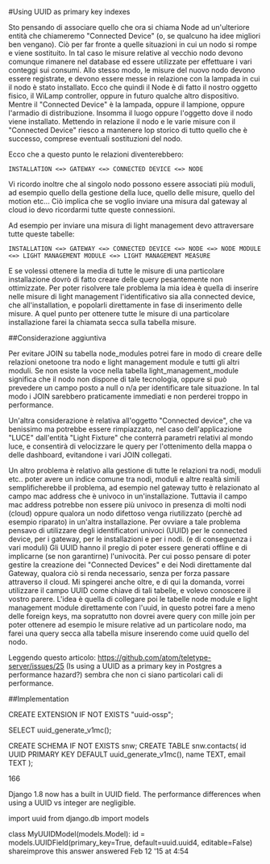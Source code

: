#Using UUID as primary key indexes

Sto pensando di associare quello che ora si chiama Node ad un'ulteriore entità che chiameremo "Connected Device" (o, se qualcuno ha idee migliori ben vengano).
Ciò per far fronte a quelle situazioni in cui un nodo si rompe e viene sostituito. In tal caso le misure relative al vecchio nodo devono comunque rimanere nel database ed essere utilizzate per effettuare i vari conteggi sui consumi.
Allo stesso modo, le misure del nuovo nodo devono essere registrate, e devono essere messe in relazione con la lampada in cui il nodo è stato installato.
Ecco che quindi il Node è di fatto il nostro oggetto fisico, il WiLamp controller, oppure in futuro qualche altro dispositivo. Mentre il "Connected Device" è la lampada, oppure il lampione, oppure l'armadio di distribuzione. Insomma il luogo oppure l'oggetto dove il nodo viene installato.
Mettendo in relazione il nodo e le varie misure con il "Connected Device" riesco a mantenere lop storico di tutto quello che è successo, comprese eventuali sostituzioni del nodo.

Ecco che a questo punto le relazioni diventerebbero:

	INSTALLATION <=> GATEWAY <=> CONNECTED DEVICE <=> NODE

Vi ricordo inoltre che al singolo nodo possono essere associati più moduli, ad esempio quello della gestione della luce, quello delle misure, quello del motion etc... 
Ciò implica che se voglio inviare una misura dal gateway al cloud io devo ricordarmi tutte queste connessioni.

Ad esempio per inviare una misura di light management devo attraversare tutte queste tabelle:

	INSTALLATION <=> GATEWAY <=> CONNECTED DEVICE <=> NODE <=> NODE MODULE <=> LIGHT MANAGEMENT MODULE <=> LIGHT MANAGEMENT MEASURE

E se volessi ottenere la media di tutte le misure di una particolare installazione dovrò di fatto creare delle query pesantemente non ottimizzate.
Per poter risolvere tale problema la mia idea è quella di inserire nelle misure di light management l'identificativo sia alla connected device, che all'installation, e popolarli direttamente in fase di inserimento delle misure.
A quel punto per ottenere tutte le misure di una particolare installazione farei la chiamata secca sulla tabella misure.



##Considerazione aggiuntiva

Per evitare JOIN su tabella node_modules potrei fare in modo di creare delle relazioni onetoone tra nodo e light management module e tutti gli altri moduli.
Se non esiste la voce nella tabella light_management_module significa che il nodo non dispone di tale tecnologia, oppure si può prevedere un campo posto a null o n/a per identificare tale situazione.
In tal modo i JOIN sarebbero praticamente immediati e non perderei troppo in performance.

Un'altra considerazione è relativa all'oggetto "Connected device", che va benissimo ma potrebbe essere rimpiazzato, nel caso dell'applicazione "LUCE" dall'entità "Light Fixture" che conterrà parametri relativi al mondo luce, e consentirà di velocizzare le query per l'ottenimento della mappa o delle dashboard, evitandone i vari JOIN collegati.





Un altro problema è relativo alla gestione di tutte le relazioni tra nodi, moduli etc..
poter avere un indice comune tra nodi, moduli e altre realtà simili semplificherebbe il problema, ad esempio nel gateway tutto è relazionato al campo mac address che è univoco in un'installazione.
Tuttavia il campo mac address potrebbe non essere più univoco in presenza di molti nodi (cloud) oppure qualora un nodo difettoso venga riutilizzato (perchè ad esempio riparato) in un'altra installazione.
Per ovviare a tale problema pensavo di utilizzare degli identificatori univoci (UUID) per le connected device, per i gateway, per le installazioni e per i nodi. (e di conseguenza i vari moduli)
Gli UUID hanno il pregio di poter essere generati offline e di implicarne (se non garantirne) l'univocità. Per cui posso pensare di poter gestire la creazione dei "Connected Devices" e dei Nodi direttamente dal Gateway, qualora ciò si renda necessario, senza per forza passare attraverso il cloud.
Mi spingerei anche oltre, e di qui la domanda, vorrei utilizzare il campo UUID come chiave di tali tabelle, e volevo conoscere il vostro parere.
L'idea è quella di collegare poi le tabelle node module e light management module direttamente con l'uuid, in questo potrei fare a meno delle foreign keys, ma sopratutto non dovrei avere query con mille join per poter ottenere ad esempio le misure relative ad un particolare nodo, ma farei una query secca alla tabella misure inserendo come uuid quello del nodo.

Leggendo questo articolo: https://github.com/atom/teletype-server/issues/25 (Is using a UUID as a primary key in Postgres a performance hazard?)
sembra che non ci siano particolari cali di performance.


##Implementation

CREATE EXTENSION IF NOT EXISTS "uuid-ossp";

SELECT uuid_generate_v1mc();


CREATE SCHEMA IF NOT EXISTS snw;
CREATE TABLE snw.contacts(
   id UUID PRIMARY KEY DEFAULT uuid_generate_v1mc(),
   name TEXT,
   email TEXT
);



166

Django 1.8 now has a built in UUID field. The performance differences when using a UUID vs integer are negligible.

import uuid
from django.db import models

class MyUUIDModel(models.Model):
    id = models.UUIDField(primary_key=True, default=uuid.uuid4, editable=False)
shareimprove this answer
answered Feb 12 '15 at 4:54


